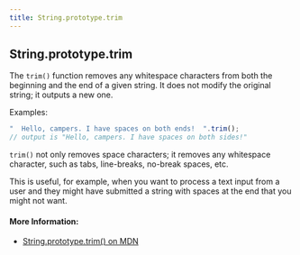 ```yaml
---
title: String.prototype.trim
---
```

## String.prototype.trim

The `trim()` function removes any whitespace characters from both the beginning and the end of a given string. It does not modify the original string; it outputs a new one.

Examples:
```js
"  Hello, campers. I have spaces on both ends!  ".trim();
// output is "Hello, campers. I have spaces on both sides!"
```

`trim()` not only removes space characters; it removes any whitespace character, such as tabs, line-breaks, no-break spaces, etc.

This is useful, for example, when you want to process a text input from a user and they might have submitted a string with spaces at the end that you might not want.

#### More Information:
- [String.prototype.trim() on MDN](https://developer.mozilla.org/en-US/docs/Web/JavaScript/Reference/Global_Objects/String/Trim)

